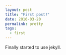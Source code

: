 ```yaml
---
layout: post
title: "First post!"
date: 2016-03-20
permalink: pretty
tags:
  - first
---
```


Finally started to use jekyll.
